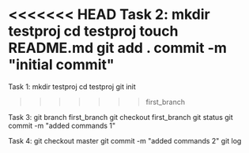 <<<<<<< HEAD
Task 2:
mkdir testproj
cd testproj
touch README.md
git add .
commit -m "initial commit"
=======
Task 1:
mkdir testproj
cd testproj
git init
>>>>>>> first_branch

Task 3:
git branch first_branch
git checkout first_branch
git status
git commit -m "added commands 1"

Task 4:
git checkout master
git commit -m "added commands 2"
git log